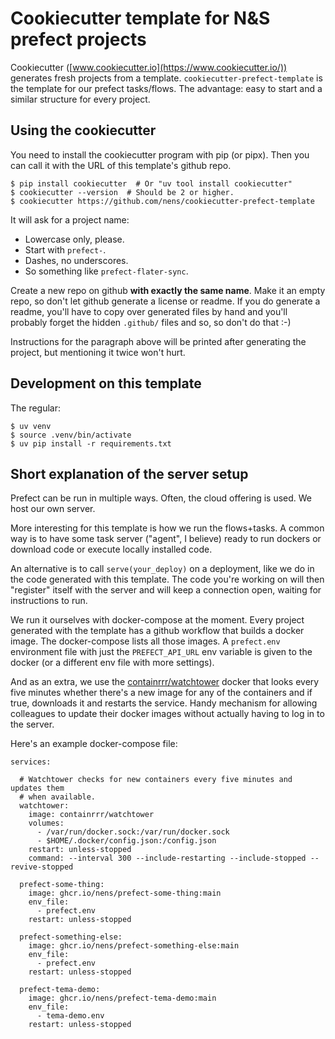 # Cookiecutter template for N&S prefect projects

Cookiecutter ([www.cookiecutter.io](https://www.cookiecutter.io/)) generates fresh projects from a template. `cookiecutter-prefect-template` is the template for our prefect tasks/flows. The advantage: easy to start and a similar structure for every project.

## Using the cookiecutter

You need to install the cookiecutter program with pip (or pipx). Then you can call it with the URL of this template's github repo.

    $ pip install cookiecutter  # Or "uv tool install cookiecutter"
    $ cookiecutter --version  # Should be 2 or higher.
    $ cookiecutter https://github.com/nens/cookiecutter-prefect-template

It will ask for a project name:

- Lowercase only, please.
- Start with `prefect-`.
- Dashes, no underscores.
- So something like `prefect-flater-sync`.

Create a new repo on github **with exactly the same name**. Make it an empty repo, so don't let github generate a license or readme. If you do generate a readme, you'll have to copy over generated files by hand and you'll probably forget the hidden `.github/` files and so, so don't do that :-)

Instructions for the paragraph above will be printed after generating the project, but mentioning it twice won't hurt.


## Development on this template

The regular:

    $ uv venv
    $ source .venv/bin/activate
    $ uv pip install -r requirements.txt


## Short explanation of the server setup

Prefect can be run in multiple ways. Often, the cloud offering is used. We host our own server.

More interesting for this template is how we run the flows+tasks. A common way is to have some task server ("agent", I believe) ready to run dockers or download code or execute locally installed code.

An alternative is to call `serve(your_deploy)` on a deployment, like we do in the code generated with this template. The code you're working on will then "register" itself with the server and will keep a connection open, waiting for instructions to run.

We run it ourselves with docker-compose at the moment. Every project generated with the template has a github workflow that builds a docker image. The docker-compose lists all those images. A `prefect.env` environment file with just the `PREFECT_API_URL` env variable is given to the docker (or a different env file with more settings).

And as an extra, we use the [containrrr/watchtower](https://containrrr.dev/watchtower/) docker that looks every five minutes whether there's a new image for any of the containers and if true, downloads it and restarts the service. Handy mechanism for allowing colleagues to update their docker images without actually having to log in to the server.

Here's an example docker-compose file:

```
services:

  # Watchtower checks for new containers every five minutes and updates them
  # when available.
  watchtower:
    image: containrrr/watchtower
    volumes:
      - /var/run/docker.sock:/var/run/docker.sock
      - $HOME/.docker/config.json:/config.json
    restart: unless-stopped
    command: --interval 300 --include-restarting --include-stopped --revive-stopped

  prefect-some-thing:
    image: ghcr.io/nens/prefect-some-thing:main
    env_file:
      - prefect.env
    restart: unless-stopped

  prefect-something-else:
    image: ghcr.io/nens/prefect-something-else:main
    env_file:
      - prefect.env
    restart: unless-stopped

  prefect-tema-demo:
    image: ghcr.io/nens/prefect-tema-demo:main
    env_file:
      - tema-demo.env
    restart: unless-stopped
```
